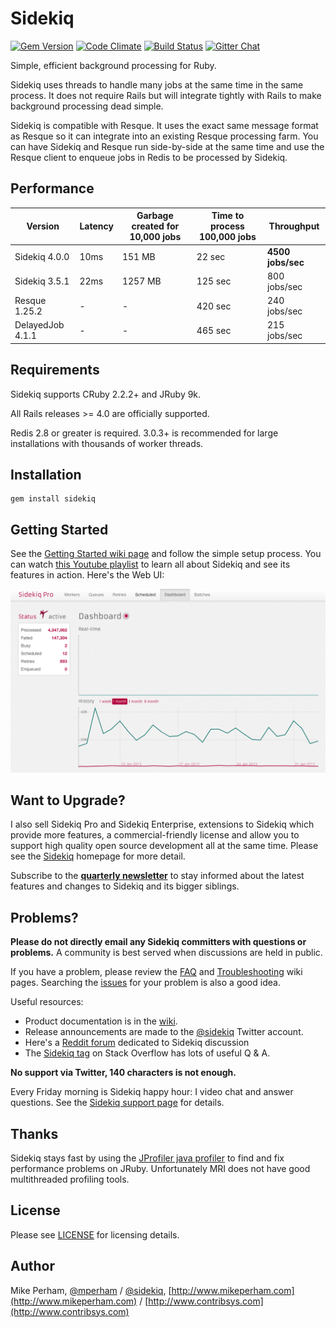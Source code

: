 Sidekiq
==============

[![Gem Version](https://badge.fury.io/rb/sidekiq.svg)](https://rubygems.org/gems/sidekiq)
[![Code Climate](https://codeclimate.com/github/mperham/sidekiq.svg)](https://codeclimate.com/github/mperham/sidekiq)
[![Build Status](https://travis-ci.org/mperham/sidekiq.svg)](https://travis-ci.org/mperham/sidekiq)
[![Gitter Chat](https://badges.gitter.im/mperham/sidekiq.svg)](https://gitter.im/mperham/sidekiq)


Simple, efficient background processing for Ruby.

Sidekiq uses threads to handle many jobs at the same time in the
same process.  It does not require Rails but will integrate tightly with
Rails to make background processing dead simple.

Sidekiq is compatible with Resque.  It uses the exact same
message format as Resque so it can integrate into an existing Resque processing farm.
You can have Sidekiq and Resque run side-by-side at the same time and
use the Resque client to enqueue jobs in Redis to be processed by Sidekiq.

Performance
---------------

Version |	Latency | Garbage created for 10,000 jobs	| Time to process 100,000 jobs |	Throughput
-----------------|------|---------|---------|------------------------
Sidekiq 4.0.0    | 10ms	| 151 MB  | 22 sec  | **4500 jobs/sec**
Sidekiq 3.5.1    | 22ms	| 1257 MB | 125 sec | 800 jobs/sec
Resque 1.25.2    |  -	  | -       | 420 sec | 240 jobs/sec
DelayedJob 4.1.1 |  -   | -       | 465 sec | 215 jobs/sec


Requirements
-----------------

Sidekiq supports CRuby 2.2.2+ and JRuby 9k.

All Rails releases >= 4.0 are officially supported.

Redis 2.8 or greater is required.  3.0.3+ is recommended for large
installations with thousands of worker threads.


Installation
-----------------

    gem install sidekiq


Getting Started
-----------------

See the [Getting Started wiki page](https://github.com/mperham/sidekiq/wiki/Getting-Started) and follow the simple setup process.
You can watch [this Youtube playlist](https://www.youtube.com/playlist?list=PLjeHh2LSCFrWGT5uVjUuFKAcrcj5kSai1) to learn all about
Sidekiq and see its features in action.  Here's the Web UI:

![Web UI](https://github.com/mperham/sidekiq/raw/master/examples/web-ui.png)


Want to Upgrade?
-------------------

I also sell Sidekiq Pro and Sidekiq Enterprise, extensions to Sidekiq which provide more
features, a commercial-friendly license and allow you to support high
quality open source development all at the same time.  Please see the
[Sidekiq](http://sidekiq.org/) homepage for more detail.

Subscribe to the **[quarterly newsletter](https://tinyletter.com/sidekiq)** to stay informed about the latest
features and changes to Sidekiq and its bigger siblings.


Problems?
-----------------

**Please do not directly email any Sidekiq committers with questions or problems.**  A community is best served when discussions are held in public.

If you have a problem, please review the [FAQ](https://github.com/mperham/sidekiq/wiki/FAQ) and [Troubleshooting](https://github.com/mperham/sidekiq/wiki/Problems-and-Troubleshooting) wiki pages.
Searching the [issues](https://github.com/mperham/sidekiq/issues) for your problem is also a good idea.

Useful resources:

* Product documentation is in the [wiki](https://github.com/mperham/sidekiq/wiki).
* Release announcements are made to the [@sidekiq](https://twitter.com/sidekiq) Twitter account.
* Here's a [Reddit forum](https://reddit.com/r/sidekiq) dedicated to Sidekiq discussion
* The [Sidekiq tag](https://stackoverflow.com/questions/tagged/sidekiq) on Stack Overflow has lots of useful Q &amp; A.

**No support via Twitter, 140 characters is not enough.**

Every Friday morning is Sidekiq happy hour: I video chat and answer questions.
See the [Sidekiq support page](http://sidekiq.org/support) for details.

Thanks
-----------------

Sidekiq stays fast by using the [JProfiler java profiler](http://www.ej-technologies.com/products/jprofiler/overview.html) to find and fix
performance problems on JRuby.  Unfortunately MRI does not have good multithreaded profiling tools.


License
-----------------

Please see [LICENSE](https://github.com/mperham/sidekiq/blob/master/LICENSE) for licensing details.


Author
-----------------

Mike Perham, [@mperham](https://twitter.com/mperham) / [@sidekiq](https://twitter.com/sidekiq), [http://www.mikeperham.com](http://www.mikeperham.com) / [http://www.contribsys.com](http://www.contribsys.com)
